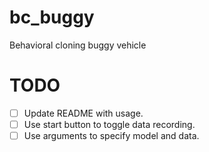 # bc_buggy
Behavioral cloning buggy vehicle

# TODO
- [ ] Update README with usage.
- [ ] Use start button to toggle data recording.
- [ ] Use arguments to specify model and data.
